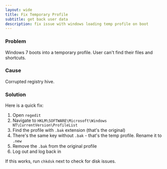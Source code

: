 ```yaml
---
layout: wide
title: Fix Temporary Profile
subtitle: get back user data
description: fix issue with windows loading temp profile on boot
---
```


### Problem

Windows 7 boots into a temporary profile. User can't find their files and shortcuts.

### Cause

Corrupted registry hive.


### Solution

Here is a quick fix:

1. Open `regedit`
1. Navigate to `HKLM\SOFTWARE\Microsoft\Windows NT\CurrentVersion\ProfileList`
1. Find the profile with `.bak` extension (that's the original)
1. There's the same key without `.bak` - that's the temp profile. Rename it to `.new`
1. Remove the `.bak` from the original profile
1. Log out and log back in

If this works, run `chkdsk` next to check for disk issues.
